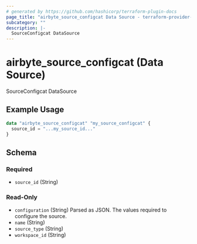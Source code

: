 ```yaml
---
# generated by https://github.com/hashicorp/terraform-plugin-docs
page_title: "airbyte_source_configcat Data Source - terraform-provider-airbyte"
subcategory: ""
description: |-
  SourceConfigcat DataSource
---
```


# airbyte_source_configcat (Data Source)

SourceConfigcat DataSource

## Example Usage

```terraform
data "airbyte_source_configcat" "my_source_configcat" {
  source_id = "...my_source_id..."
}
```

<!-- schema generated by tfplugindocs -->
## Schema

### Required

- `source_id` (String)

### Read-Only

- `configuration` (String) Parsed as JSON.
The values required to configure the source.
- `name` (String)
- `source_type` (String)
- `workspace_id` (String)


